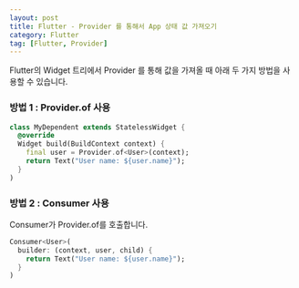 ```yaml
---
layout: post
title: Flutter - Provider 를 통해서 App 상태 값 가져오기
category: Flutter
tag: [Flutter, Provider]
---
```


Flutter의 Widget 트리에서 Provider 를 통해 값을 가져올 때 아래 두 가지 방법을 사용할 수 있습니다.

### 방법 1 : Provider.of<T> 사용 
~~~dart
class MyDependent extends StatelessWidget {
  @override
  Widget build(BuildContext context) {
    final user = Provider.of<User>(context);
    return Text("User name: ${user.name}");
  }
)
~~~

### 방법 2 : Consumer 사용
Consumer가 Provider.of<T>를 호출합니다.
~~~dart
Consumer<User>(
  builder: (context, user, child) {
    return Text("User name: ${user.name}");
  }
)
~~~